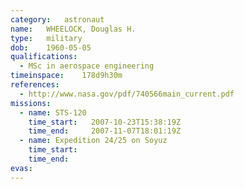 ```yaml
---
category:	astronaut
name:	WHEELOCK, Douglas H.
type:	military
dob:	1960-05-05
qualifications:
  - MSc in aerospace engineering
timeinspace:	178d9h30m
references:
  - http://www.nasa.gov/pdf/740566main_current.pdf
missions:
  - name: STS-120
    time_start:   2007-10-23T15:38:19Z
    time_end:     2007-11-07T18:01:19Z
  - name: Expedition 24/25 on Soyuz
    time_start:   
    time_end:     
evas:
---
```

